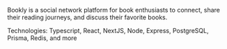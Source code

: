 Bookly is a social network platform for book enthusiasts to connect, share their reading journeys, and discuss their favorite books.

Technologies: Typescript, React, NextJS, Node, Express, PostgreSQL, Prisma, Redis, and more
